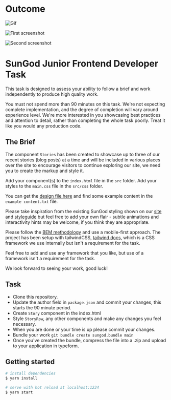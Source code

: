 # Outcome

![Gif](https://i.postimg.cc/bwyV5RLR/2022-07-26-18-54-36.gif)

![First screenshot](https://i.postimg.cc/XJTR5yfy/Screenshot-2022-07-26-at-18-38-20.png)

![Second screenshot](https://i.postimg.cc/ZKmghmVZ/Screenshot-2022-07-26-at-18-38-51.png)


# SunGod Junior Frontend Developer Task
This task is designed to assess your ability to follow a brief and work independently to produce high quality work. 

You must not spend more than 90 minutes on this task. We're not expecting complete implementation, and the degree of completion will vary around experience level. We're more interested in you showcasing best practices and attention to detail, rather than completing the whole task poorly. Treat it like you would any production code.

## The Brief
The component `Stories` has been created to showcase up to three of our recent stories (blog posts) at a time and will be included in various places over the site to encourage visitors to continue exploring our site, we need you to create the markup and style it. 

Add your component(s) to the `index.html` file in the `src` folder. Add your styles to the `main.css` file in the `src/css` folder.

You can get the [design file here](https://www.figma.com/file/byAfTRrr9wnxF3j6e3jCZ0/SunGod-Frontend-Developer-Task?node-id=1401%3A730) and find some example content in the `example content.txt` file.

Please take inspiration from the existing SunGod styling shown on our [site](https://www.sungod.co/) and [styleguide](https://www.sungod.co/en-gb/styleguide/) but feel free to add your own flair - subtle animations and interactivity hints may be welcome, if you think they are appropriate.

Please follow the [BEM methodology](http://getbem.com/) and use a mobile-first approach. The project has been setup with tailwindCSS, [tailwind docs](https://tailwindcss.com/), which is a CSS framework we use internally but isn't a requirement for the task. 

Feel free to add and use any framework that you like, but use of a framework isn't a requirement for the task.

We look forward to seeing your work, good luck!

## Task
- Clone this repository.
- Update the author field in `package.json` and commit your changes, this starts the 90 minute period.
- Create `Story` component in the index.html
- Style `StoryRow`, any other components and make any changes you feel necessary.
- When you are done or your time is up please commit your changes.
- Bundle your work `git bundle create sungod.bundle main`
- Once you've created the bundle, compress the file into a .zip and upload to your application in typeform. 


## Getting started
```bash
# install dependencies
$ yarn install

# serve with hot reload at localhost:1234
$ yarn start
```